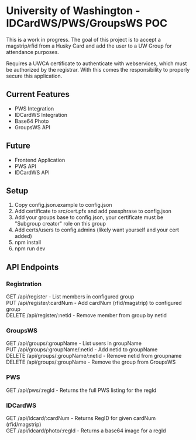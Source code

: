 # University of Washington - IDCardWS/PWS/GroupsWS POC

This is a work in progress.  The goal of this project is to accept a magstrip/rfid from a Husky Card and add the user to a UW Group for attendance purposes.

Requires a UWCA certificate to authenticate with webservices, which must be authorized by the registrar.  With this comes the responsibility to properly secure this application.

## Current Features
- PWS Integration
- IDCardWS Integration
- Base64 Photo
- GroupsWS API

## Future
- Frontend Application
- PWS API
- IDCardWS API

## Setup
1. Copy config.json.example to config.json
2. Add certificate to src/cert.pfx and add passphrase to config.json
3. Add your groups base to config.json, your certificate must be "Subgroup creator" role on this group
4. Add certs/users to config.admins (likely want yourself and your cert added)
5. npm install
6. npm run dev

## API Endpoints

### Registration
GET /api/register - List members in configured group  
PUT /api/register/:cardNum - Add cardNum (rfid/magstrip) to configured group  
DELETE /api/register/:netid - Remove member from group by netid

### GroupsWS
GET /api/groups/:groupName - List users in groupName  
PUT /api/groups/:groupName/:netid - Add netid to groupName  
DELETE /api/groups/:groupName/:netid - Remove netid from groupname  
DELETE /api/groups/:groupName - Remove the group from GroupsWS  

### PWS
GET /api/pws/:regId - Returns the full PWS listing for the regId  

### IDCardWS
GET /api/idcard/:cardNum - Returns RegID for given cardNum (rfid/magstrip)  
GET /api/idcard/photo/:regId - Returns a base64 image for a regId